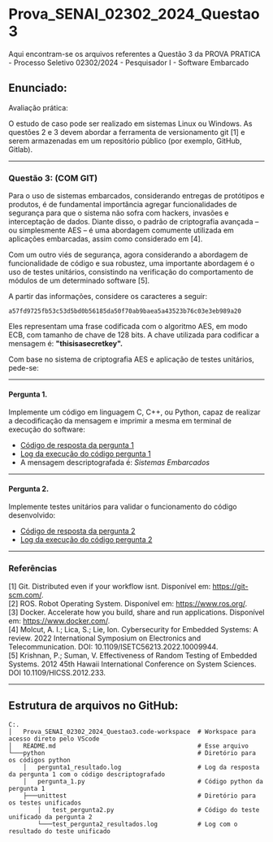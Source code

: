 # Prova_SENAI_02302_2024_Questao3
Aqui encontram-se os arquivos referentes a Questão 3 da PROVA PRATICA - Processo Seletivo 02302/2024 - Pesquisador I - Software Embarcado

## Enunciado:
Avaliação prática:

O estudo de caso pode ser realizado em sistemas Linux ou Windows. As questões 2 e 3 devem abordar a ferramenta de versionamento git [1] e serem armazenadas em um repositório público (por exemplo, GitHub, Gitlab).

***
### Questão 3: (COM GIT)

Para o uso de sistemas embarcados, considerando entregas de protótipos e produtos, é de fundamental importância agregar funcionalidades de segurança para que o sistema não sofra com hackers, invasões e interceptação de dados. Diante disso, o padrão de criptografia avançada – ou simplesmente AES – é uma abordagem comumente utilizada em aplicações embarcadas, assim como considerado em [4].

Com um outro viés de segurança, agora considerando a abordagem de funcionalidade de código e sua robustez, uma importante abordagem é o uso de testes unitários, consistindo na verificação do comportamento de módulos de um determinado software [5].

A partir das informações, considere os caracteres a seguir:

```
a57fd9725fb53c53d5bd0b56185da50f70ab9baea5a43523b76c03e3eb989a20
```

Eles representam uma frase codificada com o algoritmo AES, em modo ECB, com tamanho de chave de 128 bits. A chave utilizada para codificar a mensagem é: **"thisisasecretkey".**

Com base no sistema de criptografia AES e aplicação de testes unitários, pede-se:

***
#### Pergunta 1.
Implemente um código em linguagem C, C++, ou Python, capaz de realizar a decodificação da mensagem e imprimir a mesma em terminal de execução do software:

* [Código de resposta da pergunta 1](https://github.com/alexandreberg/Prova_SENAI_02302_2024_Questao3/blob/main/python/pergunta_1.py)
* [Log da execução do código pergunta 1](https://github.com/alexandreberg/Prova_SENAI_02302_2024_Questao3/blob/main/python/pergunta1_resultado.log)
* A mensagem descriptografada é:  *Sistemas Embarcados*

***
#### Pergunta 2.
Implemente testes unitários para validar o funcionamento do código desenvolvido:
* [Código de resposta da pergunta 2](https://github.com/alexandreberg/Prova_SENAI_02302_2024_Questao3/blob/main/python/unittest/test_pergunta2.py)
* [Log da execução do código pergunta 2](https://github.com/alexandreberg/Prova_SENAI_02302_2024_Questao3/blob/main/python/unittest/test_pergunta2_resultados.log)


***
### Referências

[1] Git. Distributed even if your workflow isnt. Disponível em: <https://git-scm.com/>.  
[2] ROS. Robot Operating System. Disponível em: <https://www.ros.org/>.  
[3] Docker. Accelerate how you build, share and run applications. Disponível em: <https://www.docker.com/>.  
[4] Molcut, A. I.; Lica, S.; Lie, Ion. Cybersecurity for Embedded Systems: A review. 2022 International Symposium on Electronics and Telecommunication. DOI: 10.1109/ISETC56213.2022.10009944.  
[5] Krishnan, P.; Suman, V. Effectiveness of Random Testing of Embedded Systems. 2012 45th Hawaii International Conference on System Sciences. DOI 10.1109/HICSS.2012.233.  

***
## Estrutura de arquivos no GitHub:
```   
C:.
│   Prova_SENAI_02302_2024_Questao3.code-workspace  # Workspace para acesso direto pelo VScode
│   README.md                                       # Esse arquivo                                    
└───python                                          # Diretório para os códigos python
    │   pergunta1_resultado.log                     # Log da resposta da pergunta 1 com o código descriptografado
    │   pergunta_1.py                               # Código python da pergunta 1
    ├───unittest                                    # Diretório para os testes unificados
        │   test_pergunta2.py                       # Código do teste unificado da pergunta 2
        └───test_pergunta2_resultados.log           # Log com o resultado do teste unificado

```
